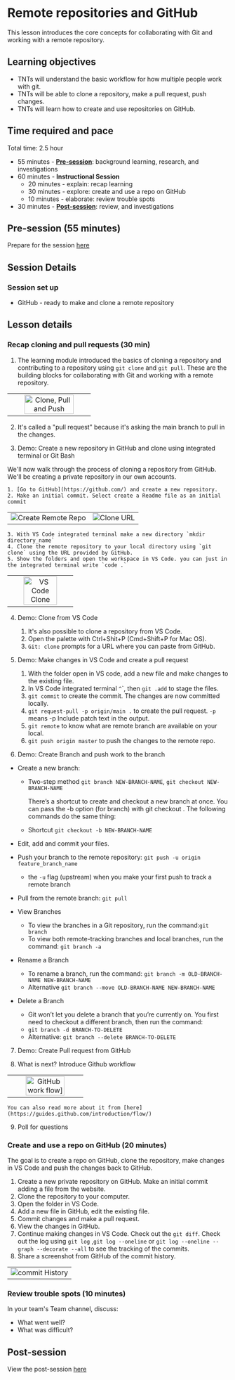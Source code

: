 # Remote repositories and GitHub

This lesson introduces the core concepts for collaborating with Git and working with a remote repository.

## Learning objectives

* TNTs will understand the basic workflow for how multiple people work with git.
* TNTs will be able to clone a repository, make a pull request, push changes.
* TNTs will learn how to create and use repositories on GitHub.

## Time required and pace

Total time: 2.5 hour

* 55 minutes - [**Pre-session**](https://github.com/tnt-summer-academy/Curriculum/wiki/%5BENG2.0%5D-Remote-Repositories-and-GitHub): background learning, research, and investigations
* 60 minutes - **Instructional Session**
    * 20 minutes - explain: recap learning
    * 30 minutes - explore: create and use a repo on GitHub
    * 10 minutes - elaborate: review trouble spots
* 30 minutes - [**Post-session**](https://github.com/tnt-summer-academy/Curriculum/wiki/%5BENG2.0%5D-Remote-Repositories-and-GitHub): review, and investigations

## Pre-session (55 minutes)

Prepare for the session [here](../../../wiki/[ENG2.0]-Remote-Repositories-and-GitHub)

## Session Details
### Session set up

* GitHub - ready to make and clone a remote repository

## Lesson details

### Recap cloning and pull requests (30 min)

1. The learning module introduced the basics of cloning a repository and contributing to a repository using `git clone` and `git pull`. These are the building blocks for collaborating with Git and working with a remote repository.

<table style="border: none">
    <tr align="center">
        <td><img src="./remotes.png" alt="Clone, Pull and Push" width="80%"> </td>
    
</tr>
</table>


2. It's called a "pull request" because it's asking the main branch to pull in the changes.

3. Demo: Create a new repository in GitHub and clone using integrated terminal or Git Bash

We'll now walk through the process of cloning a repository from GitHub. We'll be creating a private repository in our own accounts.

    1. [Go to GitHub](https://github.com/) and create a new repository.
    2. Make an initial commit. Select create a Readme file as an initial commit

<table style="border: none">
    <tr>
        <td><img src="./CreateRemoteRepo.gif" alt="Create Remote Repo"> </td>
        <td><img src="./CloneURL.gif" alt="Clone URL"></td>
    </tr>
</table>


    3. With VS Code integrated terminal make a new directory `mkdir directory_name`
    4. Clone the remote repository to your local directory using `git clone` using the URL provided by GitHub.
    5. Show the folders and open the workspace in VS Code. you can just in the integrated terminal write `code .`

<table style="border: none">
    <tr align="center">
        <td><img src="./VSCodeRemoteClone.gif" width="75%" alt= "VS Code Clone"> </td> 
 </tr>
</table>


4. Demo: Clone from VS Code

    1. It's also possible to clone a repository from VS Code.
    2. Open the palette with Ctrl+Shit+P (Cmd+Shift+P for Mac OS).
    3. `Git: clone` prompts for a URL where you can paste from GitHub.

5. Demo: Make changes in VS Code and create a pull request

    1. With the folder open in VS code, add a new file and make changes to the existing file.
    2. In VS Code integrated terminal `^`\`, then  `git .add` to stage the files.
    3. `git commit` to create the commit. The changes are now committed locally.
    4. `git request-pull -p origin/main .` to create the pull request. `-p` means -p Include patch text in the output.
    6. `git remote` to know what are remote branch are available on your local.
    5. `git push origin master` to push the changes to the remote repo.

6. Demo: Create Branch and push work to the branch
- Create a new branch:
    - Two-step method `git branch NEW-BRANCH-NAME`, `git checkout NEW-BRANCH-NAME`
    
        There’s a shortcut to create and checkout a new branch at once. You can pass the -b option (for branch) with git checkout . The following commands do the same thing:
    - Shortcut `git checkout -b NEW-BRANCH-NAME`
- Edit, add and commit your files.
- Push your branch to the remote repository: `git push -u origin feature_branch_name`
    - the `-u` flag (upstream) when you make your first push to track a remote branch

- Pull from the remote branch: `git pull`

- View Branches
    - To view the branches in a Git repository, run the command:`git branch`
    - To view both remote-tracking branches and local branches, run the command: `git branch -a`

- Rename a Branch
    - To rename a branch, run the command: `git branch -m OLD-BRANCH-NAME NEW-BRANCH-NAME`
    - Alternative `git branch --move OLD-BRANCH-NAME NEW-BRANCH-NAME`
- Delete a Branch
    - Git won’t let you delete a branch that you’re currently on. You first need to checkout a different branch, then run the command:
    - `git branch -d BRANCH-TO-DELETE`
    - Alternative: `git branch --delete BRANCH-TO-DELETE`

7. Demo: Create Pull request from GitHub

8. What is next? Introduce Github workflow

<table style="border: none">
    <tr align="center">
        <td><img src="./GitHubWorkFlow.gif" width="75%" alt="GitHub work flow]"> 
    </td> 
 </tr>
</table>

    You can also read more about it from [here](https://guides.github.com/introduction/flow/)

    


9. Poll for questions

### Create and use a repo on GitHub (20 minutes)

The goal is to create a repo on GitHub, clone the repository, make changes in VS Code and push the changes back to GitHub.

1. Create a new private repository on GitHub. Make an initial commit adding a file from the website.
2. Clone the repository to your computer.
3. Open the folder in VS Code.
4. Add a new file in GitHub, edit the existing file.
5. Commit changes and make a pull request.
6. View the changes in GitHub.
7. Continue making changes in VS Code. Check out the `git diff`. Check out the log using `git log` ,`git log --oneline` or `git log --oneline --graph --decorate --all` to see the tracking of the commits.
8. Share a screenshot from GitHub of the commit history.

<table style="border: none">
    <tr align="center">
        <td><img src="./commitHistory.png" alt="commit History"> </td>
    </tr>
</table>


### Review trouble spots (10 minutes)

In your team's Team channel, discuss:

* What went well?
* What was difficult?

## Post-session

View the post-session [here](https://github.com/tnt-summer-academy/Curriculum/wiki/%5BENG2.0%5D-Remote-Repositories-and-GitHub)